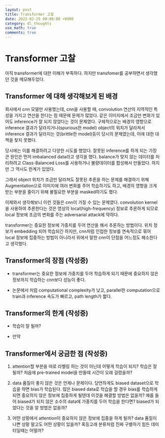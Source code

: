 ```yaml
---
layout: post
title: Transformer 고찰
date: 2022-02-25 00:00:00 +0900
category: dl_thoughts
use_math: true
comments: true
---
```

# Transformer 고찰

아직 transformer에 대한 이해가 부족하다. 하지만 transfomer를 공부하면서 생각했던 것을 메모해두었다.

## Transformer 에 대해 생각해보게 된 배경

회사에서 cnn 모델만 사용했는데, cnn을 사용할 때, convolution 연산의 지역적인 특성을 가지고 연산을 한다는 점 때문에 문제가 많았다. 같은 이미지에서 조금만 변화가 있어도 inference가 잘 되지 않았다는 것이 문제였다. 구체적으로는 배경의 영향으로 inference 결과가 달라지거나(spurious한 model) object의 위치가 달라져서 inference 결과가 달라지는 것(brittle한 model)등이 당시의 문제였는데, 이에 대한 대책을 찾지 못했다. 
 
당시에는 이를 해결하려고 다양한 시도를 했었다. 잘못된 inference를 하게 되는 가장 큰 원인은 먼저 imbalanced data라고 생각을 했다. balance가 맞지 않는 데이터를 처리하려고 Class-Balanced Loss를 사용하거나 불량데이터를 합성해서 만들었다. 하지만 그 역시도 한계가 있었다.

그래서 object 위치가 조금만 달라져도 잘못된 추론을 하는 문제를 해결하기 위해 Augmentation으로 이미지에 여러 변화를 주어 학습하기도 하고, 배경의 영향을 크게 받는 부분을 줄이기 위해 불필요한 부분을 masked하기도 했다.

이제와서 생각해보니 이런 것들은 cnn이 가질 수 있는 문제였다. convolution kernel을 사용하여 추론한다는 것은 영상의 local(high-frequency) 정보로 추론하게 되므로 local 정보에 조금의 변화를 주는 adversarial attack에 약하다. 

transformer는 중요한 정보에 가중치를 두어 연산을 해서 추론하는 방법이다. 위치 정보가 embedding 되어 학습되긴 하지만, cnn처럼 인접한 정보를 연속적으로 묶어 local 정보에 집중하는 방법이 아니라서 위에서 말한 cnn이 단점을 어느정도 해소한다고 생각했다. 

## Transformer의 장점 (작성중)

- transformer는 중요한 정보에 가중치를 두어 학습하게 되기 때문에 중요하지 않은 정보까지 학습하는 cnn보다 성능이 좋다.

- 논문에서 처럼 computational complexity가 낮고, parallel한 computation으로 train과 inference 속도가 빠르고, path length가 짧다.

## Transformer의 한계 (작성중)

- 학습이 잘 될까?

- 만약 

## Transformer에서 궁금한 점 (작성중)

1. attention할 부분을 따로 라벨링 하는 것이 아닌데 어떻게 학습이 되지? 학습은 잘 될까? 처음에 pre-trained model을 만들때 시간이 오래 걸렸을까?

2. data 품질이 좋지 않은 것은 언제나 문제이다. 당연하게도 biased dataset으로 학습을 하면 bias가 학습된다. 많은 biased data로 학습을 할 경우 bias를 학습하게 되면 중요하지 않은 정보에 집중하게 될텐데 이것을 해결할 방법은 없을까? 예를 들어 biased가 되지 않은 소수의 data에 가중치를 두어 학습을 한다면? biased가 되었다는 것을 알 방법은 없을까?

3. 어떤 상황에서 attention이 중요하지 않은 정보에 집중을 하게 될까? data 품질이 나쁜 상황 말고도 어떤 상황이 있을까? 혹등고래 분류처럼 진짜 구별하기 힘든 데이터일때는 어떨까?